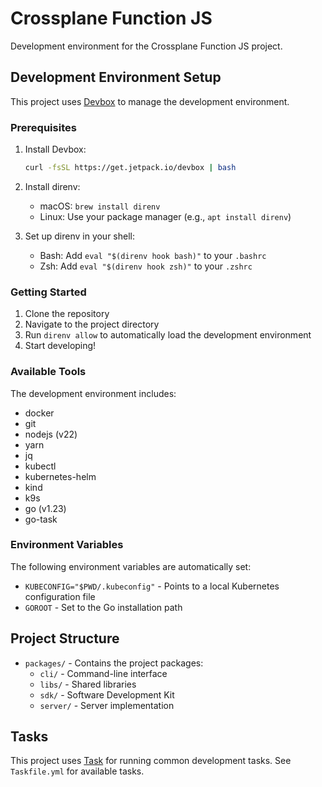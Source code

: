 # Crossplane Function JS

Development environment for the Crossplane Function JS project.

## Development Environment Setup

This project uses [Devbox](https://www.jetpack.io/devbox/) to manage the development environment.

### Prerequisites

1. Install Devbox:

   ```bash
   curl -fsSL https://get.jetpack.io/devbox | bash
   ```

2. Install direnv:

   - macOS: `brew install direnv`
   - Linux: Use your package manager (e.g., `apt install direnv`)

3. Set up direnv in your shell:
   - Bash: Add `eval "$(direnv hook bash)"` to your `.bashrc`
   - Zsh: Add `eval "$(direnv hook zsh)"` to your `.zshrc`

### Getting Started

1. Clone the repository
2. Navigate to the project directory
3. Run `direnv allow` to automatically load the development environment
4. Start developing!

### Available Tools

The development environment includes:

- docker
- git
- nodejs (v22)
- yarn
- jq
- kubectl
- kubernetes-helm
- kind
- k9s
- go (v1.23)
- go-task

### Environment Variables

The following environment variables are automatically set:

- `KUBECONFIG="$PWD/.kubeconfig"` - Points to a local Kubernetes configuration file
- `GOROOT` - Set to the Go installation path

## Project Structure

- `packages/` - Contains the project packages:
  - `cli/` - Command-line interface
  - `libs/` - Shared libraries
  - `sdk/` - Software Development Kit
  - `server/` - Server implementation

## Tasks

This project uses [Task](https://taskfile.dev/) for running common development tasks. See `Taskfile.yml` for available tasks.
